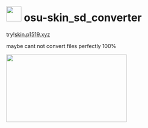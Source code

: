 # <img src="https://i.imgur.com/ChG6TW9.png" width="40"/> osu-skin_sd_converter
<p>try!<a href="https://skin.p1519.xyz/">skin.p1519.xyz</a><br></p>
<p>maybe cant not convert files perfectly 100% </p>

<img src="https://i.imgur.com/O4t4r6D.png" width="320" height="180">
